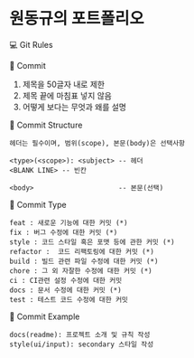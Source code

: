 # 원동규의 포트폴리오

💻 Git Rules

📌 Commit

1. 제목을 50글자 내로 제한
2. 제목 끝에 마침표 넣지 않음
3. 어떻게 보다는 무엇과 왜를 설명

📌 Commit Structure

```
헤더는 필수이며, 범위(scope), 본문(body)은 선택사항

<type>(<scope>): <subject> -- 헤더
<BLANK LINE> -- 빈칸

<body>                     -- 본문(선택)
```

📌 Commit Type

```
feat : 새로운 기능에 대한 커밋 (*)
fix : 버그 수정에 대한 커밋 (*)
style : 코드 스타일 혹은 포맷 등에 관한 커밋 (*)
refactor :  코드 리팩토링에 대한 커밋 (*)
build : 빌드 관련 파일 수정에 대한 커밋 (*)
chore : 그 외 자잘한 수정에 대한 커밋 (*)
ci : CI관련 설정 수정에 대한 커밋
docs : 문서 수정에 대한 커밋 (*)
test : 테스트 코드 수정에 대한 커밋
```

📌 Commit Example

```
docs(readme): 프로젝트 소개 및 규칙 작성
style(ui/input): secondary 스타일 작성
```
